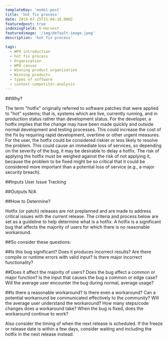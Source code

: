 ```yaml
---
templateKey: 'model-post'
title: 'hot fix process'
date: 2019-07-25T15:04:10.000Z
featuredpost: true
indexingField: 6-Harvest
featuredimage: '/img/default-image.jpeg'
description: 'hot fix process'

tags:
  - WPO introduction
  - hot fix process
  - Organization
  - WPO canvas
  - Winning product organization
  - Winning products
  - types of software
  - context-competitor-analysis
---
```


##Why? 


The term "hotfix" originally referred to software patches that were applied to "hot" systems; that is, systems which are live, currently running, and in production status rather than development status. For the developer, a hotfix implies that the change may have been made quickly and outside normal development and testing processes. This could increase the cost of the fix by requiring rapid development, overtime or other urgent measures. For the user, the hotfix could be considered riskier or less likely to resolve the problem. This could cause an immediate loss of services, so depending on the severity of the bug, it may be desirable to delay a hotfix. The risk of applying the hotfix must be weighed against the risk of not applying it, because the problem to be fixed might be so critical that it could be considered more important than a potential loss of service (e.g., a major security breach).



##Inputs 
User Issue Tracking

 

##Outputs 
N/A

 

##How to Determine? 


Hotfix (or patch) releases are not preplanned and are made to address critical issues with the current release. The criteria and process below are set as a guideline to help determine what is a hotfix. A hotfix is a significant bug that affects the majority of users for which there is no reasonable workaround.



##So consider these questions:



##Is this bug significant?
Does it produces incorrect results?
Are there compile or runtime errors with valid input?
Is there major incorrect functionality?


##Does it affect the majority of users?
Does the bug affect a common or major function?
Is the input that causes the bug a common or edge case?
Will the average user encounter the bug during normal, average usage?


##Is there a reasonable workaround?
Is there even a workaround?
Can a potential workaround be communicated effectively to the community?
Will the average user understand the workaround?
How many steps/code changes does a workaround take?
When the bug is fixed, does the workaround continue to work?


Also consider the timing of when the next release is scheduled. If the freeze or release date is within a few days, consider waiting and including the hotfix in the next release instead.